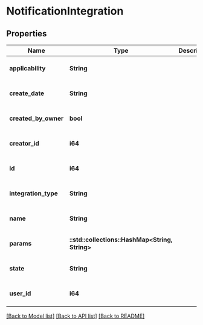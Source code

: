 # NotificationIntegration

## Properties
| Name                 | Type                                            | Description | Notes                        |
| -------------------- | ----------------------------------------------- | ----------- | ---------------------------- |
| **applicability**    | **String**                                      |             | [optional] [default to null] |
| **create_date**      | **String**                                      |             | [optional] [default to null] |
| **created_by_owner** | **bool**                                        |             | [optional] [default to null] |
| **creator_id**       | **i64**                                         |             | [optional] [default to null] |
| **id**               | **i64**                                         |             | [optional] [default to null] |
| **integration_type** | **String**                                      |             | [optional] [default to null] |
| **name**             | **String**                                      |             | [optional] [default to null] |
| **params**           | **::std::collections::HashMap<String, String>** |             | [optional] [default to null] |
| **state**            | **String**                                      |             | [optional] [default to null] |
| **user_id**          | **i64**                                         |             | [optional] [default to null] |

[[Back to Model list]](../README.md#documentation-for-models) [[Back to API list]](../README.md#documentation-for-api-endpoints) [[Back to README]](../README.md)
